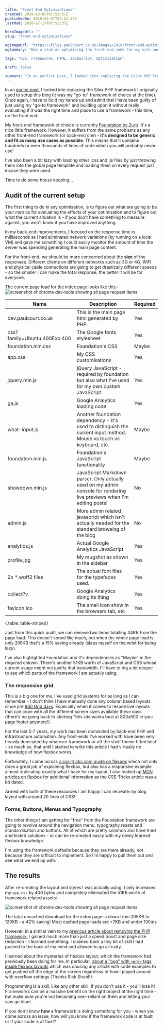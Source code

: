 ```yaml
---
title: "Front End Optimisations"
created: 2019-03-05T07:52:37Z
publishedOn: 2019-03-07T07:52:37Z
lastMod: 2020-07-27T07:52:37Z

heroImageUrl: ""
slug: "front-end-optimisations"

ogImageUrl: "https://files.paulcourt.co.uk/images/2019/front-end-optimisation/html5-logo.png"
ogSummary: "Had a stab at optimising the front-end code for my site and reduced the total download size by 42%!"

tags: "CSS, Frameworks, HTML, JavaScript, Optimisation"

draft: false

summary: "In an earlier post, I looked into replacing the Silex PHP framework I originally used to setup this blog (It was my \"go-to\" framework of choice at the time). Once again, I have to hold my hands up and admit that I have been guilty of just using my go-to framework and building upon it without really evaluating if it was the right time and place to use a framework - this time, on the front end."
---
```

In an [earlier post](/article/removing-silex), I looked into replacing the Silex PHP framework I originally used to setup this blog (It was my "go-to" framework of choice at the time). Once again, I have to hold my hands up and admit that I have been guilty of just using my "go-to framework" and building upon it without really evaluating if it was the right time and place to use a framework - this time, on the front end.

My front-end framework of choice is currently [Foundation by Zurb](https://foundation.zurb.com/sites). It's a nice little framework. However, it suffers from the same problems as any other front-end  framework (or back-end one) - **it's designed to be generic and fit as many use cases as possible**. This means that it contains hundreds or even thousands of lines of code which you will probably never use!

I've also been a bit lazy with loading other .css and .js files by just throwing them into the global page template and loading them on every request just incase they were used.

Time to do some house keeping...

## Audit of the current setup
The first thing to do in any optimisation, is to figure out what are going to be your metrics for evaluating the effects of your optimisation and to figure out what the current situation is - if you don't have something to measure against, you won't know if you have improved anything.

In my back-end improvements, I focused on the response time in milliseconds as I had eliminated network variations (by running on a local VM) and gave me something I could easily monitor the amount of time the server was spending generating the main page content. 

For the front-end, we should be more concerned about the **size** of the responses. Different clients on different networks such as 3G or 4G, WiFi and physical cable connections are going to get drastically different speeds - so the smaller I can make the total response, the better it will be for everyone.

The current page load for the index page looks like this:-
![screenshot of chrome dev-tools showing all page request items](https://files.paulcourt.co.uk/images/2019/front-end-optimisation/original-index-pageload.png)

| Name | Description |Required
|---|---|---
|dev.paulcourt.co.uk | This is the main page html generated by PHP.|Yes
|css?family=Ubuntu:400Exo:400|The Google fonts stylesheet|Yes
|foundation.min.css|Foundation's CSS|Maybe
|app.css|My CSS customisations|Yes
|jquery.min.js|jQuery JavaScript - required by foundation but also what I've used for my own custom JavaScript.|Yes
|ga.js|Google Analytics loading code|Yes
|what-input.js|Another foundation dependency - It's used to distinguish the current input method. Mouse vs touch vs keyboard, etc.|Maybe
|foundation.min.js|Foundation's JavaScript functionality|Maybe
|showdown.min.js|JavaScript Markdown parser. Only actually used on my admin console for rendering live previews when I'm editing posts!|No
|admin.js|More admin related javascript which isn't actually needed for the standard browsing of the blog|No
|analytics.js|Actual Google Analytics JavaScript|Yes
|profile.jpg|My mugshot as shown in the sidebar|Yes
|2x *.woff2 files|The actual font files for the typefaces used.|Yes
|collect?v|Google Analytics doing its thing|Yes
|favicon.ico|The small icon show in the browsers tab, etc|Yes
{.table .table-striped}

Just from this quick audit, we can remove two items totalling 34KB from the page load. This doesn't sound like much, but when the whole page load is only 205KB that's a 15% saving already (slaps myself on the wrist for being lazy).

I've also highlighted Foundation and it's dependencies as "Maybe" in the required column. There's another 51KB worth of JavaScript and CSS whose current usage might not justify that bandwidth. I'll have to dig a bit deeper to see which parts of the framework I am actually using.

### The responsive grid
This is a big one for me. I've used grid systems for as long as I can remember - I don't think I have manually done any column based layouts since pre [960 Grid days](https://960.gs/). Especially when it comes to responsive layouts that can cope with all the different screen sizes available these days (there's no going back to sticking "this site works best at 800x600 in your page footer anymore!).

For the last 5-7 years, my work has been dominated by back-end PHP and infrastructure automation. Any front-ends I've worked with have been very heavily dominated by whatever framework or off the shelf theme fitted best - so much so, that until I started to write this article I had virtually no knowledge of how flexbox works.

Fortunately, I came across [a css-tricks.com guide on flexbox](https://css-tricks.com/snippets/css/a-guide-to-flexbox/) which not only does a great job of explaining flexbox, but also has a responsive example almost replicating exactly what I have for my layout. I also looked up [MDN articles on flexbox](https://developer.mozilla.org/en-US/docs/Web/CSS/CSS_Flexible_Box_Layout/Basic_Concepts_of_Flexbox) for additional information as the CSS-Tricks article was a bit dated.

Armed with both of these resources I am happy I can recreate my blog layout with around 20 lines of CSS!

### Forms, Buttons, Menus and Typography
The other things I am getting for "free" from the Foundation framework are going to revolve around the navigation menu, typography resets and standardisation and buttons. All of which are pretty common and have tried and tested solutions - or can be re-created easily with my newly learned flexbox knowledge.

I'm using the framework defaults because they are there already, not because they are difficult to implement. So I'm happy to pull them out and see what we end up with.

## The results
After re-creating the layout and styles I was actually using, I only increased my `app.css` by 400 bytes and completely eliminated the 51KB worth of framework related assets:-

![screenshot of chrome dev-tools showing all page request items](https://files.paulcourt.co.uk/images/2019/front-end-optimisation/new-index-pageload.png)

The total uncached download for the index page is down from 205KB to 120KB - a 42% saving! Most cached page loads are <7KB and under 100ms

However, in a similar vein to my [previous article about removing the PHP framework](/article/removing-silex), I gained much more than just a speed boost and page size reduction - I learned something. I claimed back a tiny bit of skill I had pushed to the back of my mind and allowed to go all rusty. 

I learned about the mysteries of flexbox layout, which the framework had previously been doing for me. In particular, [about a "bug" with `<pre>` tags inside flexbox layouts](https://weblog.west-wind.com/posts/2016/Feb/15/Flexbox-Containers-PRE-tags-and-managing-Overflow) which was causing any article with code examples to get pushed off the edge of the screen regardless of how I played around with overflow settings (Thanks Rick Strahl!).

Programming is a skill. Like any other skill, if you don't use it - you'll lose it! Frameworks can be a massive benefit on the right project at the right time - but make sure you're not becoming over-reliant on them and letting your saw go blunt. 

If you don't know **how** a framework is doing something for you - when you come across an issue, how will you know if the framework code is at fault or if your code is at fault?